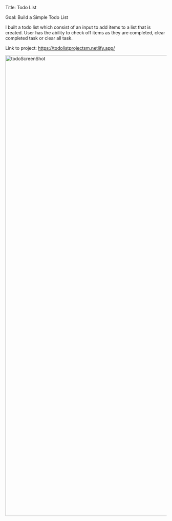 Title: Todo List

Goal: Build a Simple Todo List

I built a todo list which consist of an input to add items to a list that is created. User has the ability to check off items as they are completed, clear completed task or clear all task.

Link to project: https://todolistprojectsm.netlify.app/

<img width="1439" alt="todoScreenShot" src="https://user-images.githubusercontent.com/89002541/133726017-8a4ad587-f815-465c-94f2-4426242a7003.png">

